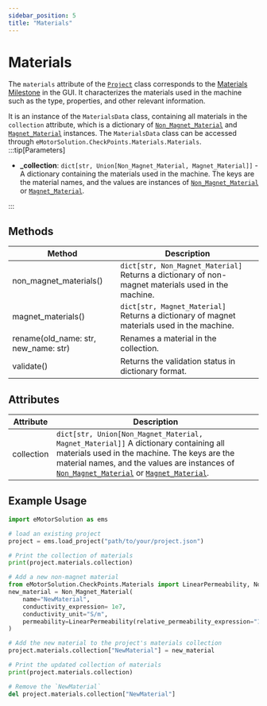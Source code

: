 ```yaml
---
sidebar_position: 5
title: "Materials"
---
```

# Materials

The `materials` attribute of the [`Project`](/docs/api/Project/) class corresponds to the [Materials Milestone](/docs/docs/Materials/) in the GUI. It characterizes the materials used in the machine such as the type, properties, and other relevant information.

It is an instance of the `MaterialsData` class, containing all materials in the `collection` attribute, which is a dictionary of [`Non_Magnet_Material`](/docs/api/Materials/Non_Magnet_Material) and [`Magnet_Material`](/docs/api/Materials/Magnet_Material) instances. 
The `MaterialsData` class can be accessed through `eMotorSolution.CheckPoints.Materials.Materials`.
:::tip[Parameters]
- **_collection**: `dict[str, Union[Non_Magnet_Material, Magnet_Material]]` - A dictionary containing the materials used in the machine. The keys are the material names, and the values are instances of [`Non_Magnet_Material`](/docs/api/Materials/Non_Magnet_Material) or [`Magnet_Material`](/docs/api/Materials/Magnet_Material).

:::

## Methods
| Method | Description |
|--------|-------------|
| non_magnet_materials() | `dict[str, Non_Magnet_Material]` Returns a dictionary of non-magnet materials used in the machine. |
| magnet_materials() | `dict[str, Magnet_Material]` Returns a dictionary of magnet materials used in the machine. |
| rename(old_name: str, new_name: str) | Renames a material in the collection. |
| validate() | Returns the validation status in dictionary format. |


## Attributes
| Attribute | Description |
|---|---|
| collection | `dict[str, Union[Non_Magnet_Material, Magnet_Material]]` A dictionary containing all materials used in the machine. The keys are the material names, and the values are instances of [`Non_Magnet_Material`](/docs/api/Materials/Non_Magnet_Material) or [`Magnet_Material`](/docs/api/Materials/Magnet_Material). |

## Example Usage

```python
import eMotorSolution as ems

# load an existing project
project = ems.load_project("path/to/your/project.json")

# Print the collection of materials
print(project.materials.collection)

# Add a new non-magnet material
from eMotorSolution.CheckPoints.Materials import LinearPermeability, Non_Magnet_Material
new_material = Non_Magnet_Material(
    name="NewMaterial",
    conductivity_expression= 1e7,
    conductivity_unit="S/m",
    permeability=LinearPermeability(relative_permeability_expression="1.05")
)

# Add the new material to the project's materials collection
project.materials.collection["NewMaterial"] = new_material

# Print the updated collection of materials
print(project.materials.collection)

# Remove the `NewMaterial`
del project.materials.collection["NewMaterial"]
```
